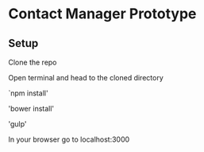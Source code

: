 # Contact Manager Prototype
## Setup

Clone the repo

Open terminal and head to the cloned directory

`npm install'

'bower install'

'gulp'

In your browser go to localhost:3000
